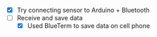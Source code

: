 - [X] Try connecting sensor to Arduino + Bluetooth
- [ ] Receive and save data
  - [X] Used BlueTerm to save data on cell phone   
